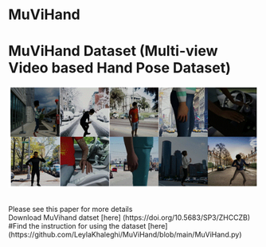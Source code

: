 # MuViHand
 # **MuViHand Dataset** (**Mu**lti-view **Vi**deo based **Hand** Pose Dataset)
<p align="center">
  <img src="3D.gif" alt="animated" />
</p>
<br /> 
Please see this paper for more details <br /> 
Download MuVihand datset [here] (https://doi.org/10.5683/SP3/ZHCCZB)
<br /> 
#Find the instruction for using the dataset [here] (https://github.com/LeylaKhaleghi/MuViHand/blob/main/MuViHand.py) <br /> 
